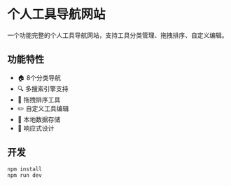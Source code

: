 # 个人工具导航网站

一个功能完整的个人工具导航网站，支持工具分类管理、拖拽排序、自定义编辑。

## 功能特性

- 🏠 8个分类导航
- 🔍 多搜索引擎支持
- 🎯 拖拽排序工具
- ✏️ 自定义工具编辑
- 💾 本地数据存储
- 📱 响应式设计

## 开发

```bash
npm install
npm run dev
